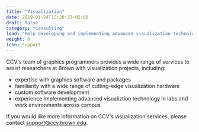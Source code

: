 ```yaml
---
title: "Visualization"
date: 2019-01-24T15:20:37-05:00
draft: false
category: "Consulting"
lead: "Help developing and implementing advanced visualization technology"
weight: 0
icon: support
---
```

CCV's team of graphics programmers provides a wide range of services to assist researchers at Brown with visualization projects, including: 
- expertise with graphics software and packages
- familiarity with a wide range of cutting-edge visualization hardware
- custom software development  
- experience implementing advanced visualiztion technology in labs and work environments across campus

If you would like more information on CCV's visualization services, please contact [support@ccv.brown.edu](mailto:support@ccv.brown.edu).
